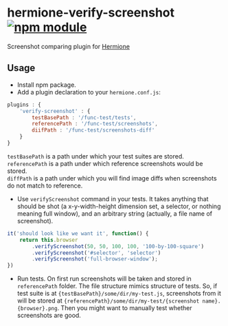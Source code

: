 # hermione-verify-screenshot [![npm module](https://img.shields.io/npm/v/hermione-verify-screenshot.svg?style=flat)](https://www.npmjs.com/package/hermione-verify-screenshot)

Screenshot comparing plugin for [Hermione](https://github.com/gemini-testing/hermione)

## Usage

- Install npm package. 
- Add a plugin declaration to your `hermione.conf.js`:

````js
plugins : {
    'verify-screenshot' : {
        testBasePath : '/func-test/tests',
        referencePath : '/func-test/screenshots',
        diifPath : '/func-test/screenshots-diff'
    }
}
````
`testBasePath` is a path under which your test suites are stored.<br>
`referencePath` is a path under which reference screenshots would be stored.<br>
`diffPath` is a path under which you will find image diffs when screenshots do not match to reference.

- Use `verifyScreenshot` command in your tests. It takes anything that should be shot (a x-y-width-height dimension set, a selector, or nothing meaning full window), and an arbitrary string (actually, a file name of screenshot).

````js
it('should look like we want it', function() {
    return this.browser
        .verifyScreenshot(50, 50, 100, 100, '100-by-100-square')
        .verifyScreenshot('#selector', 'selector')
        .verifyScreenshot('full-browser-window');
})
````

- Run tests. On first run screenshots will be taken and stored in `referencePath` folder. The file structure mimics structure of tests. So, if test suite is at `{testBasePath}/some/dir/my-test.js`, screenshots from it will be stored at `{referencePath}/some/dir/my-test/{screenshot name}.{browser}.png`. Then you might want to manually test whether screenshots are good.
